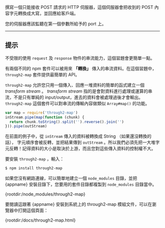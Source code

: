 撰寫一個只能接收 POST 請求的 HTTP 伺服器，這個伺服器會把收到的 POST 內容字元轉換成大寫，並回應給客戶端。

您的伺服器應該監聽在第一個參數所給予的 port 上。

----------------------------------------------------------------------
## 提示

不受限的使用 `request` 及 `response` 物件的串流能力，這個習題會更簡單一點。

有兩個不同的 npm 套件可以被用來 **「轉換」** 傳入的串流資料。在這個習題中， `through2-map` 套件提供最簡單的 API。

`through2-map` 允許您只用一個傳入、回應一堆資料的簡單的函式建立一個 *transform stream* 。 *transform stream* 指的是會對資料進行處理或運算的串流，不是只有單純的 input/output，進去的資料會被處理過後才會輸出。 `through2-map` 這個套件可以對串流的傳輸內容做類似 `Array#map()` 的功能。

```js
var map = require('through2-map')
inStream.pipe(map(function (chunk) {
  return chunk.toString().split('').reverse().join('')
})).pipe(outStream)
```

在前面的例子中，從 `inStream` 傳入的資料被轉換成 String （如果還沒轉換的話）， 字元順序會被反轉，並把結果傳到 `outStream` 。所以我們必須先把一大堆字元反轉！記得資料的大小是取決於上游，而且您對這些傳入資料的控制權不大。

要安裝 `through2-map` ，輸入：

```sh
$ npm install through2-map
```

如果您沒有網路連線，可以簡單地建立一個 `node_modules` 目錄，並把 {appname} 安裝目錄下，您要用的套件目錄都複製到 `node_modules` 目錄當中。

  {rootdir:/node_modules/through2-map}

要閱讀這跟著 {appname} 安裝到系統上的 through2-map 模組文件，可以在瀏覽器中打開這個頁面：

  {rootdir:/docs/through2-map.html}
